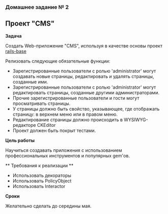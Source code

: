 ### Домашнее задание № 2

## Проект "CMS"

**Задача**

Создать Web-приложение "CMS", используя в качестве основы проект [rails-base](https://github.com/fs/rails-base)

Релизовать следующие обязательные функции:

* Зарегистрированные пользователи с ролью 'administrator' могут создавать новые страницы, редактировать и удалять страницы, созданные ими.
* Зарегистрированные пользователи с ролью 'administrator' могут редактировать страницы, созданные другими администраторами.
* Прочие зарегистрированные пользователи и гости могут просматривать страницы.
* У страницы должно быть свойство, указывающее, где отображать страницу: в верхнем меню или в правом меню.
* Редактирование страницы должно происходить в WYSIWYG-редакторе CKEditor
* Проект должен быть покрыт тестами.

**Цель работы**

Научиться создавать приложения с использованием профессиональных инструментов и популярных gem'ов.

** Требования к реализации **

* Использовать декораторы
* Использовать PolicyObject
* Использовать Interactor

**Сроки**

Желательно сделать до середины мая.

